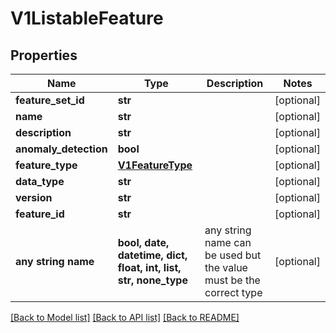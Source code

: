 # V1ListableFeature


## Properties
Name | Type | Description | Notes
------------ | ------------- | ------------- | -------------
**feature_set_id** | **str** |  | [optional] 
**name** | **str** |  | [optional] 
**description** | **str** |  | [optional] 
**anomaly_detection** | **bool** |  | [optional] 
**feature_type** | [**V1FeatureType**](V1FeatureType.md) |  | [optional] 
**data_type** | **str** |  | [optional] 
**version** | **str** |  | [optional] 
**feature_id** | **str** |  | [optional] 
**any string name** | **bool, date, datetime, dict, float, int, list, str, none_type** | any string name can be used but the value must be the correct type | [optional]

[[Back to Model list]](../README.md#documentation-for-models) [[Back to API list]](../README.md#documentation-for-api-endpoints) [[Back to README]](../README.md)


